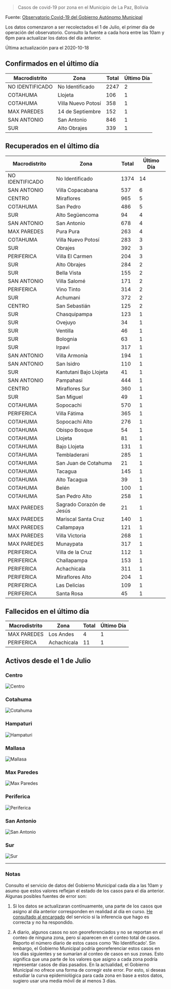 > Casos de covid-19 por zona en el Municipio de La Paz, Bolivia

Fuente: [Observatorio Covid-19 del Gobierno Autónomo Municipal](http://observatoriocovid19.lapaz.bo/observatorio/index.php/datos-abiertos-covid)

Los datos comenzaron a ser recolectados el 1 de Julio, el primer día de operación del observatorio. Consulto la fuente a cada hora entre las 10am y 6pm para actualizar los datos del día anterior.

Última actualización para el 2020-10-18

## Confirmados en el último día

| Macrodistrito   | Zona               |   Total |   Último Día |
|-----------------|--------------------|---------|--------------|
| NO IDENTIFICADO | No Identificado    |    2247 |            2 |
| COTAHUMA        | Llojeta            |     106 |            1 |
| COTAHUMA        | Villa Nuevo Potosí |     358 |            1 |
| MAX PAREDES     | 14 de Septiembre   |     152 |            1 |
| SAN ANTONIO     | San Antonio        |     846 |            1 |
| SUR             | Alto Obrajes       |     339 |            1 |

## Recuperados en el último día

| Macrodistrito   | Zona                     |   Total |   Último Día |
|-----------------|--------------------------|---------|--------------|
| NO IDENTIFICADO | No Identificado          |    1374 |           14 |
| SAN ANTONIO     | Villa Copacabana         |     537 |            6 |
| CENTRO          | Miraflores               |     965 |            5 |
| COTAHUMA        | San Pedro                |     486 |            5 |
| SUR             | Alto Següencoma          |      94 |            4 |
| SAN ANTONIO     | San Antonio              |     678 |            4 |
| MAX PAREDES     | Pura Pura                |     263 |            4 |
| COTAHUMA        | Villa Nuevo Potosí       |     283 |            3 |
| SUR             | Obrajes                  |     392 |            3 |
| PERIFERICA      | Villa El Carmen          |     204 |            3 |
| SUR             | Alto Obrajes             |     284 |            2 |
| SUR             | Bella Vista              |     155 |            2 |
| SAN ANTONIO     | Villa Salomé             |     171 |            2 |
| PERIFERICA      | Vino Tinto               |     314 |            2 |
| SUR             | Achumani                 |     372 |            2 |
| CENTRO          | San Sebastián            |     125 |            2 |
| SUR             | Chasquipampa             |     123 |            1 |
| SUR             | Ovejuyo                  |      34 |            1 |
| SUR             | Ventilla                 |      46 |            1 |
| SUR             | Bolognia                 |      63 |            1 |
| SUR             | Irpavi                   |     317 |            1 |
| SAN ANTONIO     | Villa Armonía            |     194 |            1 |
| SAN ANTONIO     | San Isidro               |     110 |            1 |
| SUR             | Kantutani Bajo Llojeta   |      41 |            1 |
| SAN ANTONIO     | Pampahasi                |     444 |            1 |
| CENTRO          | Miraflores Sur           |     360 |            1 |
| SUR             | San Miguel               |      49 |            1 |
| COTAHUMA        | Sopocachi                |     570 |            1 |
| PERIFERICA      | Villa Fátima             |     365 |            1 |
| COTAHUMA        | Sopocachi Alto           |     276 |            1 |
| COTAHUMA        | Obispo Bosque            |      54 |            1 |
| COTAHUMA        | Llojeta                  |      81 |            1 |
| COTAHUMA        | Bajo Llojeta             |     131 |            1 |
| COTAHUMA        | Tembladerani             |     285 |            1 |
| COTAHUMA        | San Juan de Cotahuma     |      21 |            1 |
| COTAHUMA        | Tacagua                  |     145 |            1 |
| COTAHUMA        | Alto Tacagua             |      39 |            1 |
| COTAHUMA        | Belén                    |     100 |            1 |
| COTAHUMA        | San Pedro Alto           |     258 |            1 |
| MAX PAREDES     | Sagrado Corazón de Jesús |      21 |            1 |
| MAX PAREDES     | Mariscal Santa Cruz      |     140 |            1 |
| MAX PAREDES     | Callampaya               |     121 |            1 |
| MAX PAREDES     | Villa Victoria           |     268 |            1 |
| MAX PAREDES     | Munaypata                |     317 |            1 |
| PERIFERICA      | Villa de la Cruz         |     112 |            1 |
| PERIFERICA      | Challapampa              |     153 |            1 |
| PERIFERICA      | Achachicala              |     311 |            1 |
| PERIFERICA      | Miraflores Alto          |     204 |            1 |
| PERIFERICA      | Las Delicias             |     109 |            1 |
| PERIFERICA      | Santa Rosa               |      45 |            1 |

## Fallecidos en el último día

| Macrodistrito   | Zona        |   Total |   Último Día |
|-----------------|-------------|---------|--------------|
| MAX PAREDES     | Los Andes   |       4 |            1 |
| PERIFERICA      | Achachicala |      11 |            1 |

## Activos desde el 1 de Julio

### Centro

![Centro](plots/activos_centro.png)

### Cotahuma

![Cotahuma](plots/activos_cotahuma.png)

### Hampaturi

![Hampaturi](plots/activos_hampaturi.png)

### Mallasa

![Mallasa](plots/activos_mallasa.png)

### Max Paredes

![Max Paredes](plots/activos_max_paredes.png)

### Periferica

![Periferica](plots/activos_periferica.png)

### San Antonio

![San Antonio](plots/activos_san_antonio.png)

### Sur

![Sur](plots/activos_sur.png)

---

### Notas

Consulto el servicio de datos del Gobierno Municipal cada día a las 10am y asumo que estos valores reflejan el estado de los casos para el día anterior. Algunas posibles fuentes de error son:

1. Si los datos se actualizaran contínuamente, una parte de los casos que asigno al día anterior corresponden en realidad al día en curso. [He consultado al encargado](https://twitter.com/mauforonda/status/1278727234765959168) del servicio si la inferencia que hago es correcta y no ha respondido.

2. A diario, algunos casos no son georeferenciados y no se reportan en el conteo de ninguna zona, pero sí aparecen en el conteo total de casos. Reporto el número diario de estos casos como 'No Identificado'.  Sin embargo, el Gobierno Municipal podría georeferenciar estos casos en los días siguientes y se sumarían al conteo de casos en sus zonas. Esto significa que una parte de los valores que asigno a cada zona podría representar casos de días pasados. En la actualidad, el Gobierno Municipal no ofrece una forma de corregir este error. Por esto, si deseas estudiar la curva epidemiológica para cada zona en base a estos datos, sugiero usar una media móvil de al menos 3 días.